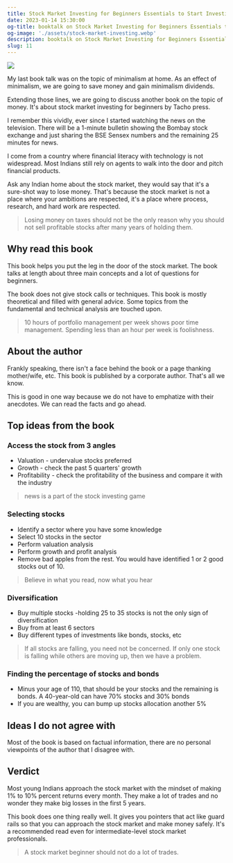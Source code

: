 ```yaml
---
title: Stock Market Investing for Beginners Essentials to Start Investing Successfully by Tycho Press
date: 2023-01-14 15:30:00
og-title: booktalk on Stock Market Investing for Beginners Essentials to Start Investing Successfully by Tycho Press
og-image: './assets/stock-market-investing.webp'
description: booktalk on Stock Market Investing for Beginners Essentials to Start Investing Successfully by Tycho Press
slug: 11
---
```


![](./assets/stock-market-investing.webp)

My last book talk was on the topic of minimalism at home. As an effect of minimalism, we are going to save money and gain minimalism dividends.

Extending those lines, we are going to discuss another book on the topic of money. It's about stock market investing for beginners by Tacho press.

I remember this vividly, ever since I started watching the news on the television. There will be a 1-minute bulletin showing the Bombay stock exchange and just sharing the BSE Sensex numbers and the remaining 25 minutes for news.

I come from a country where financial literacy with technology is not widespread. Most Indians still rely on agents to walk into the door and pitch financial products.

Ask any Indian home about the stock market, they would say that it's a sure-shot way to lose money. That's because the stock market is not a place where your ambitions are respected, it's a place where process, research, and hard work are respected. 

> Losing money on taxes should not be the only reason why you should not sell profitable stocks after many years of holding them.

## Why read this book

This book helps you put the leg in the door of the stock market. The book talks at length about three main concepts and a lot of questions for beginners.

The book does not give stock calls or techniques. This book is mostly theoretical and filled with general advice.
Some topics from the fundamental and technical analysis are touched upon.

> 10 hours of portfolio management per week shows poor time management. Spending less than an hour per week is foolishness.

## About the author

Frankly speaking, there isn't a face behind the book or a page thanking mother/wife, etc. This book is published by a corporate author. That's all we know.

This is good in one way because we do not have to emphatize with their anecdotes. We can read the facts and go ahead.

## Top ideas from the book

### Access the stock from 3 angles

- Valuation - undervalue stocks preferred
- Growth - check the past 5 quarters' growth
- Profitability - check the profitability of the business and compare it with the industry

> news is a part of the stock investing game

### Selecting stocks

- Identify a sector where you have some knowledge
- Select 10 stocks in the sector
- Perform valuation analysis
- Perform growth and profit analysis
- Remove bad apples from the rest. You would have identified 1 or 2 good stocks out of 10.

> Believe in what you read, now what you hear

### Diversification

- Buy multiple stocks -holding 25 to 35 stocks is not the only sign of diversification
- Buy from at least 6 sectors
- Buy different types of investments like bonds, stocks, etc

> If all stocks are falling, you need not be concerned. If only one stock is falling while others are moving up, then we have a problem.

### Finding the percentage of stocks and bonds

- Minus your age of 110, that should be your stocks and the remaining is bonds. A 40-year-old can have 70% stocks and 30% bonds
- If you are wealthy, you can bump up stocks allocation another 5%


## Ideas I do not agree with

Most of the book is based on factual information, there are no personal viewpoints of the author that I disagree with.

## Verdict

Most young Indians approach the stock market with the mindset of making 1% to 10% percent returns every month. They make a lot of trades and no wonder they make big losses in the first 5 years.

This book does one thing really well. It gives you pointers that act like guard rails so that you can approach the stock market and make money safely. It's a recommended read even for intermediate-level stock market professionals.

> A stock market beginner should not do a lot of trades.